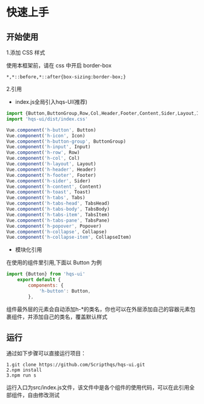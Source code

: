 # 快速上手

## 开始使用

1.添加 CSS 样式

使用本框架前，请在 css 中开启 border-box

    *,*::before,*::after{box-sizing:border-box;} 

2.引用

- index.js全局引入hqs-UI(推荐)

```js
import {Button,ButtonGroup,Row,Col,Header,Footer,Content,Sider,Layout,Icon,Input,Toast,plugin,Tabs,TabsHead,TabsBody,TabsItem,Collapse,CollapseItem,Popover} from 'hqs-ui'
import 'hqs-ui/dist/index.css'

Vue.component('h-button', Button)
Vue.component('h-icon', Icon)
Vue.component('h-button-group', ButtonGroup)
Vue.component('h-input', Input)
Vue.component('h-row', Row)
Vue.component('h-col', Col)
Vue.component('h-layout', Layout)
Vue.component('h-header', Header)
Vue.component('h-footer', Footer)
Vue.component('h-sider', Sider)
Vue.component('h-content', Content)
Vue.component('h-toast', Toast)
Vue.component('h-tabs', Tabs)
Vue.component('h-tabs-head', TabsHead)
Vue.component('h-tabs-body', TabsBody)
Vue.component('h-tabs-item', TabsItem)
Vue.component('h-tabs-pane', TabsPane)
Vue.component('h-popover', Popover)
Vue.component('h-collapse', Collapse)
Vue.component('h-collapse-item', CollapseItem)

```

- 模块化引用

在使用的组件里引用,下面以 Button 为例

```js
import {Button} from 'hqs-ui'
    export default {
        components: {
            'h-button': Button,
        },
```

组件最外层的元素会自动添加h-*的类名，你也可以在外层添加自己的容器元素包裹组件，并添加自己的类名，覆盖默认样式

## 运行

通过如下步骤可以直接运行项目：

```shell
1.git clone https://github.com/Scripthqs/hqs-ui.git
2.npm install
3.npm run s
```

运行入口为src/index.js文件，该文件中是各个组件的使用代码，可以在此引用全部组件，自由修改测试
